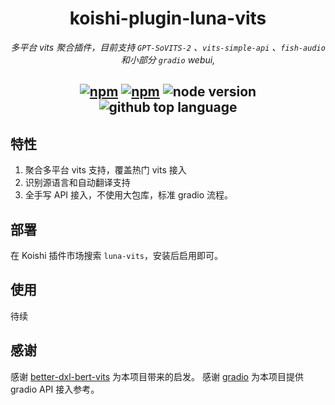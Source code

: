<div align="center">

# koishi-plugin-luna-vits

_多平台 vits 聚合插件，目前支持 `GPT-SoVITS-2` 、`vits-simple-api` 、`fish-audio` 和小部分 `gradio` webui,_

## [![npm](https://img.shields.io/npm/v/koishi-plugin-luna-vits)](https://www.npmjs.com/package/koishi-plugin-luna-vits) [![npm](https://img.shields.io/npm/dm/koishi-plugin-luna-vits)](https://www.npmjs.com/package/koishi-plugin-luna-vits) ![node version](https://img.shields.io/badge/node-%3E=18-green) ![github top language](https://img.shields.io/github/languages/top/ChatLunaLab/chatluna-character?logo=github)

</div>

## 特性

1. 聚合多平台 vits 支持，覆盖热门 vits 接入
2. 识别源语言和自动翻译支持
3. 全手写 API 接入，不使用大包库，标准 gradio 流程。

## 部署

在 Koishi 插件市场搜索 `luna-vits`，安装后启用即可。

## 使用

待续

## 感谢

感谢 [better-dxl-bert-vits](https://github.com/TR0MXI/koishi-plugin-better-dxl-bert-vits) 为本项目带来的启发。
感谢 [gradio](https://github.com/gradio-app/gradio/blob/main/client/js/README.md) 为本项目提供 gradio API 接入参考。
